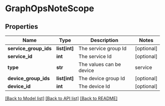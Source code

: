 # GraphOpsNoteScope

## Properties
Name | Type | Description | Notes
------------ | ------------- | ------------- | -------------
**service_group_ids** | **list[int]** | The service group Id | [optional] 
**service_id** | **int** | The service Id | [optional] 
**type** | **str** | The values can be device | service | website | [optional] 
**device_group_ids** | **list[int]** | The device group Id | [optional] 
**device_id** | **int** | The device Id | [optional] 

[[Back to Model list]](../README.md#documentation-for-models) [[Back to API list]](../README.md#documentation-for-api-endpoints) [[Back to README]](../README.md)

